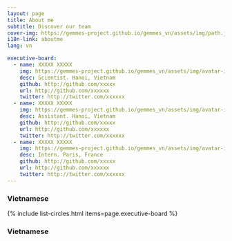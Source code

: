 ```yaml
---
layout: page
title: About me
subtitle: Discover our team
cover-img: https://gemmes-project.github.io/gemmes_vn/assets/img/path.jpg
i18n-link: aboutme
lang: vn

executive-board:
  - name: XXXXX XXXXX
    img: https://gemmes-project.github.io/gemmes_vn/assets/img/avatar-icon.png
    desc: Scientist. Hanoi, Vietnam
    github: http://github.com/xxxxx
    url: http://github.com/xxxxxx
    twitter: http://twitter.com/xxxxxx
  - name: XXXXX XXXXX
    img: https://gemmes-project.github.io/gemmes_vn/assets/img/avatar-icon.png
    desc: Assistant. Hanoi, Vietnam
    github: http://github.com/xxxxx
    url: http://github.com/xxxxxx
    twitter: http://twitter.com/xxxxxx
  - name: XXXXX XXXXX
    img: https://gemmes-project.github.io/gemmes_vn/assets/img/avatar-icon.png
    desc: Intern. Paris, France
    github: http://github.com/xxxxx
    url: http://github.com/xxxxxx
    twitter: http://twitter.com/xxxxxx
---
```



### Vietnamese


{% include list-circles.html items=page.executive-board %}


### Vietnamese
